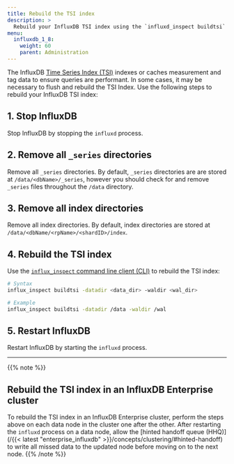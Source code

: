 ```yaml
---
title: Rebuild the TSI index
description: >
  Rebuild your InfluxDB TSI index using the `influxd_inspect buildtsi` command.
menu:
  influxdb_1_8:
    weight: 60
    parent: Administration
---
```


The InfluxDB [Time Series Index (TSI)](/influxdb/v1.8/concepts/tsi-details/)
indexes or caches measurement and tag data to ensure queries are performant.
In some cases, it may be necessary to flush and rebuild the TSI Index.
Use the following steps to rebuild your InfluxDB TSI index:

## 1. Stop InfluxDB
Stop InfluxDB by stopping the `influxd` process.

## 2. Remove all `_series` directories
Remove all `_series` directories.
By default, `_series` directories are are stored at `/data/<dbName>/_series`,
however you should check for and remove `_series` files throughout the `/data` directory.

## 3. Remove all index directories
Remove all index directories.
By default, index directories are stored at `/data/<dbName/<rpName>/<shardID>/index`.

## 4. Rebuild the TSI index
Use the [`influx_inspect` command line client (CLI)](/influxdb/v1.8/tools/influx_inspect)
to rebuild the TSI index:

```sh
# Syntax
influx_inspect buildtsi -datadir <data_dir> -waldir <wal_dir>

# Example
influx_inspect buildtsi -datadir /data -waldir /wal
```

## 5. Restart InfluxDB
Restart InfluxDB by starting the `influxd` process.

---

{{% note %}}
## Rebuild the TSI index in an InfluxDB Enterprise cluster
To rebuild the TSI index in an InfluxDB Enterprise cluster, perform the steps
above on each data node in the cluster one after the other.
After restarting the `influxd` process on a data node, allow the
[hinted handoff queue (HHQ)](/{{< latest "enterprise_influxdb" >}}/concepts/clustering/#hinted-handoff)
to write all missed data to the updated node before moving on to the next node.
{{% /note %}}
